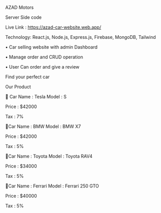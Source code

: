 AZAD Motors

Server Side code 

Live Link : https://azad-car-website.web.app/

Technology:  React.js, Node.js, Express.js, Firebase, MongoDB,
             Tailwind
  
•	Car selling website with admin Dashboard 

•	Manage order and CRUD operation

•	User Can order and give a review  


Find your perfect car

Our Product

🔸️ Car Name : Tesla Model : S

Price : $42000

Tax : 7%

🔸️Car Name : BMW Model : BMW X7

Price : $42000

Tax : 5%

🔸️Car Name : Toyota Model : Toyota RAV4

Price : $34000

Tax : 5%

🔸️Car Name : Ferrari Model : Ferrari 250 GTO

Price : $40000

Tax : 5%
